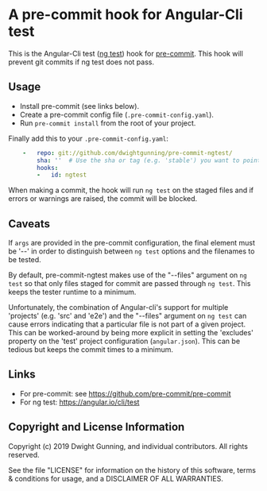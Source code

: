 # A pre-commit hook for Angular-Cli test

This is the Angular-Cli test ([ng test](https://angular.io/cli/test)) hook for [pre-commit](https://pre-commit.com). This hook will prevent git commits if ng test does not pass.

## Usage

- Install pre-commit (see links below).
- Create a pre-commit config file (`.pre-commit-config.yaml`).
- Run `pre-commit install` from the root of your project.

Finally add this to your `.pre-commit-config.yaml`:

```yaml
    -   repo: git://github.com/dwightgunning/pre-commit-ngtest/
        sha: ''  # Use the sha or tag (e.g. 'stable') you want to point at
        hooks:
        -   id: ngtest
```

When making a commit, the hook will run `ng test` on the staged files and if errors or warnings are raised, the commit will be blocked.

## Caveats

If `args` are provided in the pre-commit configuration, the final element must be '--' in order to distinguish between `ng test` options and the filenames to be tested.

By default, pre-commit-ngtest makes use of the "--files" argument on `ng test` so that only files staged for commit are passed through `ng test`. This keeps the tester runtime to a minimum.

Unfortunately, the combination of Angular-cli's support for multiple 'projects' (e.g. 'src' and 'e2e') and the "--files" argument on `ng test` can cause errors indicating that a particular file is not part of a given project. This can be worked-around by being more explicit in setting the 'excludes' property on the 'test' project configuration (`angular.json`). This can be tedious but keeps the commit times to a minimum.

## Links
- For pre-commit: see https://github.com/pre-commit/pre-commit
- For ng test: https://angular.io/cli/test

## Copyright and License Information

Copyright (c) 2019 Dwight Gunning, and individual contributors. All rights reserved.

See the file "LICENSE" for information on the history of this software, terms & conditions for usage, and a DISCLAIMER OF ALL WARRANTIES.
